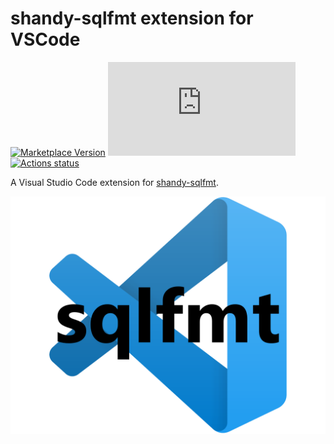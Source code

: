 # shandy-sqlfmt extension for VSCode

[![Marketplace Version](https://vsmarketplacebadge.apphb.com/version/yassun7010.vscode-shandy-sqlfmt.svg?label=VS%20Code%20Marketplace&logo=visual-studio-code&style=flat-square "Current Release")](https://marketplace.visualstudio.com/items?itemName=yassun7010.vscode-shandy-sqlfmt)
[![GitHub license](https://badgen.net/github/license/Naereen/Strapdown.js?style=flat-square)](https://github.com/Naereen/StrapDown.js/blob/master/LICENSE)
[![Actions status](https://github.com/yassun7010/vscode-shandy-sqlfmt/workflows/CI/badge.svg)](https://github.com/yassun7010/vscode-shandy-sqlfmt/actions)

A Visual Studio Code extension for [shandy-sqlfmt](https://github.com/tconbeer/sqlfmt).

![icon](images/icon.png)
